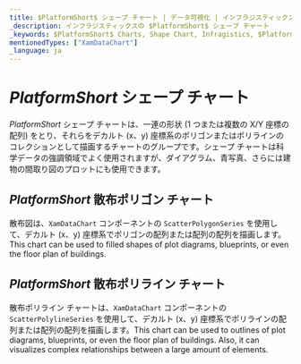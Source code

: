 ```yaml
---
title: $PlatformShort$ シェープ チャート | データ可視化 | インフラジスティックス
_description: インフラジスティックスの $PlatformShort$ シェープ チャート
_keywords: $PlatformShort$ Charts, Shape Chart, Infragistics, $PlatformShort$ チャート, シェープ チャート, インフラジスティックス
mentionedTypes: ["XamDataChart"]
_language: ja
---
```

# $PlatformShort$ シェープ チャート

$PlatformShort$ シェープ チャートは、一連の形状 (1 つまたは複数の X/Y 座標の配列) をとり、それらをデカルト (x、y) 座標系のポリゴンまたはポリラインのコレクションとして描画するチャートのグループです。シェープ チャートは科学データの強調領域でよく使用されますが、ダイアグラム、青写真、さらには建物の間取り図のプロットにも使用できます。

## $PlatformShort$ 散布ポリゴン チャート

散布図は、`XamDataChart` コンポーネントの `ScatterPolygonSeries` を使用して、デカルト (x、y) 座標系でポリゴンの配列または配列の配列を描画します。This chart can be used to filled shapes of plot diagrams, blueprints, or even the floor plan of buildings.


<code-view style="height: 400px"
           data-demos-base-url="{environment:dvDemosBaseUrl}"
           iframe-src="{environment:dvDemosBaseUrl}/charts/data-chart-type-scatter-polygon-series"
           alt="$PlatformShort$ 散布ポリゴン チャート" >
</code-view>

<div class="divider--half"></div>

## $PlatformShort$ 散布ポリライン チャート

散布ポリライン チャートは、`XamDataChart` コンポーネントの `ScatterPolylineSeries` を使用して、デカルト (x、y) 座標系でポリラインの配列または配列の配列を描画します。This chart can be used to outlines of plot diagrams, blueprints, or even the floor plan of buildings. Also, it can visualizes complex relationships between a large amount of elements.

<code-view style="height: 400px"
           data-demos-base-url="{environment:dvDemosBaseUrl}"
           iframe-src="{environment:dvDemosBaseUrl}/charts/data-chart-type-scatter-polyline-series"
           alt="$PlatformShort$ 散布ポリライン チャート" >
</code-view>

<div class="divider--half"></div>
